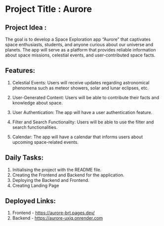# Project Title : Aurore

## Project Idea : 
The goal is to develop a Space Exploration app  “Aurore” that captivates space enthusiasts, students, and anyone curious about our universe and planets. The app will serve as a platform that provides reliable information about space missions, celestial events, and user-contributed space facts.

## Features:
1. Celestial Events: Users will receive updates regarding astronomical phenomena such as meteor showers, solar and lunar eclipses, etc.

2. User-Generated Content: Users will be able to contribute their facts and knowledge about space.

3. User Authentication: The app will have a user authentication feature.

4. Filter and Search Functionality: Users will be able to use the filter and search functionalities.

5. Calendar: The app will have a calendar that informs users about upcoming space-related events.


## Daily Tasks: 
1. Initialising the project with the README file.
2. Creating the Frontend and Backend for the application.
3. Deploying the Backend and Frontend.
4. Creating Landing Page


## Deployed Links:
1. Frontend - https://aurore-brt.pages.dev/
2. Backend - https://aurore-uxjq.onrender.com